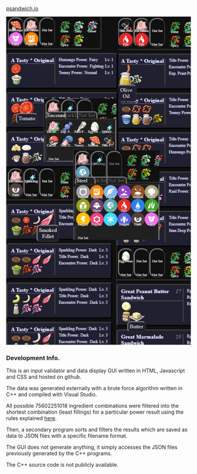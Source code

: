 [psandwich.io](https://psandwich.io)

![](/sandwich/screenshots/example.png)

### Development Info.
This is an input validator and data display GUI written in HTML, Javascript and CSS and hosted on github.

The data was generated externally with a brute force algorithm written in C++ and compiled with Visual Studio.

All possible 75602251018 ingredient combinations were filtered into the shortest combination (least fillings) for a particular power result using the rules explained [here](https://pastebin.com/p9XhUB0A).

Then, a secondary program sorts and filters the results which are saved as data to JSON files with a specific filename format.

The GUI does not generate anything, it simply accesses the JSON files previously generated by the C++ programs.

The C++ source code is not publicly available.
